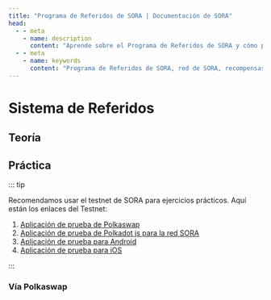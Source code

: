 ```yaml
---
title: "Programa de Referidos de SORA | Documentación de SORA"
head:
  - - meta
    - name: description
      content: "Aprende sobre el Programa de Referidos de SORA y cómo puedes obtener recompensas por referir nuevos usuarios a la red de SORA. Descubre los beneficios de participar en el programa de referidos, el proceso de referidos y las recompensas que puedes obtener por ayudar a crecer el ecosistema de SORA."
  - - meta
    - name: keywords
      content: "Programa de Referidos de SORA, red de SORA, recompensas por referidos, proceso de referidos, referidos de usuarios"
---
```


# Sistema de Referidos

## Teoría

<!-- @include: snippet-referral-theory.md -->

## Práctica

::: tip

Recomendamos usar el testnet de SORA para ejercicios prácticos. Aquí están los enlaces del Testnet:

1. [Aplicación de prueba de Polkaswap](https://test.polkaswap.io/)
2. [Aplicación de prueba de Polkadot js para la red SORA](https://polkadot.js.org/apps/?rpc=wss%3A%2F%2Fws.stage.sora2.soramitsu.co.jp#/explorer)
3. [Aplicación de prueba para Android](https://play.google.com/store/apps/details?id=jp.co.soramitsu.sora.communitytesting&hl=es&gl=US)
4. [Aplicación de prueba para iOS](https://testflight.apple.com/join/670hF438)

:::

### Vía Polkaswap

<!-- @include: snippet-referral-polkaswap.md -->
